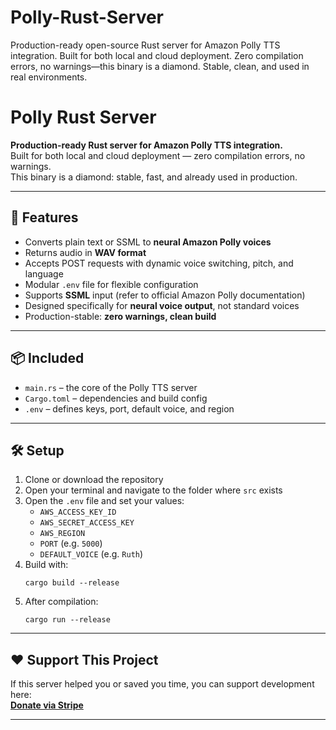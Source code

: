 # Polly-Rust-Server
Production-ready open-source Rust server for Amazon Polly TTS integration. Built for both local and cloud deployment. Zero compilation errors, no warnings—this binary is a diamond. Stable, clean, and used in real environments.
# Polly Rust Server

**Production-ready Rust server for Amazon Polly TTS integration.**  
Built for both local and cloud deployment — zero compilation errors, no warnings.  
This binary is a diamond: stable, fast, and already used in production.

---

## 🚀 Features

- Converts plain text or SSML to **neural Amazon Polly voices**
- Returns audio in **WAV format**
- Accepts POST requests with dynamic voice switching, pitch, and language
- Modular `.env` file for flexible configuration
- Supports **SSML** input (refer to official Amazon Polly documentation)
- Designed specifically for **neural voice output**, not standard voices
- Production-stable: **zero warnings, clean build**

---

## 📦 Included

- `main.rs` – the core of the Polly TTS server
- `Cargo.toml` – dependencies and build config
- `.env` – defines keys, port, default voice, and region

---

## 🛠️ Setup

1. Clone or download the repository
2. Open your terminal and navigate to the folder where `src` exists
3. Open the `.env` file and set your values:
    - `AWS_ACCESS_KEY_ID`
    - `AWS_SECRET_ACCESS_KEY`
    - `AWS_REGION`
    - `PORT` (e.g. `5000`)
    - `DEFAULT_VOICE` (e.g. `Ruth`)
4. Build with:
    ```
    cargo build --release
    ```
5. After compilation:
    ```
    cargo run --release
    ```

---

## ❤️ Support This Project

If this server helped you or saved you time, you can support development here:  
**[Donate via Stripe](https://buy.stripe.com/cNi5kF3VJ3CVfF5d4X5Rm04)**

---




